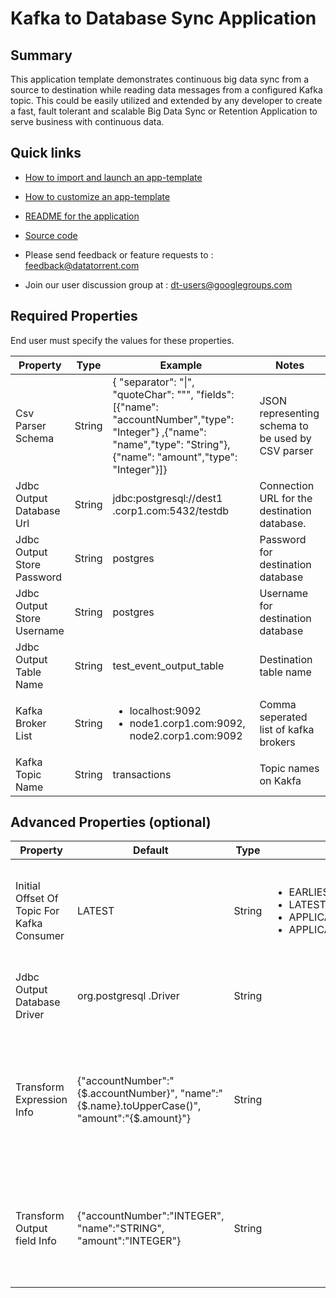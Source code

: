 # Kafka to Database Sync Application

## Summary

This application template demonstrates continuous big data sync from a source to destination while reading data messages from a configured Kafka topic. This could be easily utilized and extended by any developer to create a fast,  fault tolerant and scalable Big Data Sync or Retention Application to serve business with continuous data.

## Quick links

-  <a
    href="../common/import-launch"  class="docs" id="docs" ga-track="docs"
    target="_blank">How to import and launch an app-template</a>

-  <a
    href="../common/customize"  class="docs" id="docs" ga-track="docs"
    target="_blank">How to customize an app-template</a>

-  <a
    href="https://github.com/DataTorrent/moodI/tree/master/app-templates/kafka-to-database-sync"  class="docs" id="docs" ga-track="docs"
    target="_blank">README for the application</a>
- <a
   href="https://github.com/DataTorrent/moodI/tree/master/app-templates/kafka-to-database-sync"  class="github" id="github" ga-track="github" target="_blank">Source code</a>

- Please send feedback or feature requests to :
    <a href="mailto:feedback@datatorrent.com"  class="feedback" id="feedback" ga-track="feedback">feedback@datatorrent.com</a>

- Join our user discussion group at :
    <a href="mailto:dt-users@googlegroups.com"  class="maillist" id="maillist" ga-track="maillist">dt-users@googlegroups.com</a>

## Required Properties
End user must specify the values for these properties.

|Property|Type|Example|Notes|
|---|---|-----|--|
|Csv Parser Schema|String|{  "separator": "&#124;",  "quoteChar": "\"",   "fields": [{"name": "accountNumber","type": "Integer"} ,{"name": "name","type": "String"},{"name": "amount","type": "Integer"}]}| JSON representing schema to be used by CSV parser
|Jdbc Output Database Url|String|jdbc:postgresql://dest1 .corp1.com:5432/testdb| Connection URL for the destination database.
|Jdbc Output Store Password|String|postgres| Password for destination database|
|Jdbc Output Store Username|String|postgres| Username for destination database|
|Jdbc Output Table Name|String|test_event_output_table|Destination table name|
|Kafka Broker List|String|<ul><li>localhost:9092</li><li>node1.corp1.com:9092, node2.corp1.com:9092</li></ul>|Comma seperated list of kafka brokers|
|Kafka Topic Name|String|transactions|Topic names on Kakfa|


## Advanced Properties (optional)
|Property|Default|Type|Example|Notes|
|--------|-------|----|-------|-----|
|Initial Offset Of Topic For Kafka Consumer|LATEST|String|<ul><li>EARLIEST</li><li>LATEST</li><li>APPLICATION_OR_EARLIEST</li><li>APPLICATION_OR_LATEST</li></ul>|Whether to read from beginning or read from current offset.
|Jdbc Output Database Driver|org.postgresql .Driver|String||FQCN for jdbc driver class for destination database|
|Transform Expression Info|{"accountNumber":"{$.accountNumber}", "name":"{$.name}.toUpperCase()", "amount":"{$.amount}"}|String|| JSON map with key indicating output field. Value indicating expression to be used for calculating its value|
|Transform Output field Info|{"accountNumber":"INTEGER", "name":"STRING", "amount":"INTEGER"}|String||JSON map with key indicating output field. Value indicating data [type](https://github.com/DataTorrent/moodI/blob/master/operators/library/src/main/java/com/datatorrent/lib/schemaAware/JsonParser.java#L25) for the field.|

